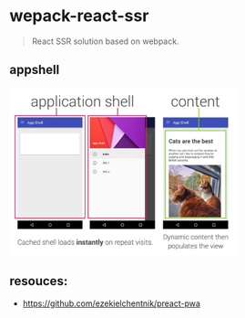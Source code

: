 # wepack-react-ssr
> React SSR solution based on webpack.

## appshell
<img src="docs/app-shell.png" width="400">


## resouces:
+ https://github.com/ezekielchentnik/preact-pwa
